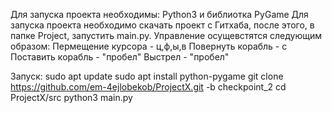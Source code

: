 Для запуска проекта необходимы: Python3 и библиотка PyGame
Для запуска проекта необходимо скачать проект с Гитхаба, после этого, в папке Project, запустить main.py.
Управление осущевстятся следующим образом:
Пермещение курсора - ц,ф,ы,в
Повернуть корабль - с
Поставить корабль - "пробел"
Выстрел - "пробел"

Запуск:
sudo apt update
sudo apt install python-pygame
git clone https://github.com/em-4ejlobekob/ProjectX.git -b checkpoint_2
cd ProjectX/src
python3 main.py
